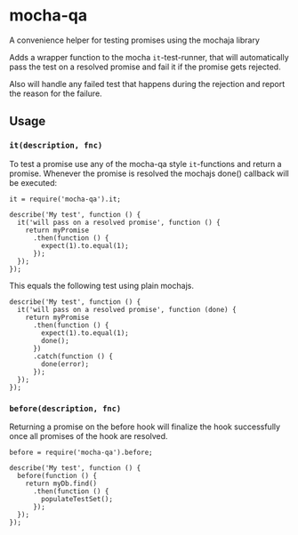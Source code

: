 # mocha-qa
A convenience helper for testing promises using the mochaja library

Adds a wrapper function to the mocha `it`-test-runner, that will automatically pass the test on a resolved promise and fail it if the promise gets rejected.

Also will handle any failed test that happens during the rejection and report the reason for the failure.

## Usage

### `it(description, fnc)`

To test a promise use any of the mocha-qa style `it`-functions and return a promise. Whenever the promise is resolved the mochajs done() callback will be executed:

```
it = require('mocha-qa').it;

describe('My test', function () {
  it('will pass on a resolved promise', function () {
    return myPromise
      .then(function () {
        expect(1).to.equal(1);
      });
  });
});

```

This equals the following test using plain mochajs.

```
describe('My test', function () {
  it('will pass on a resolved promise', function (done) {
    return myPromise
      .then(function () {
        expect(1).to.equal(1);
        done();
      })
      .catch(function () {
        done(error);
      });
  });
});

```

### `before(description, fnc)`

Returning a promise on the before hook will finalize the hook successfully once all promises of the hook are resolved.

```
before = require('mocha-qa').before;

describe('My test', function () {
  before(function () {
    return myDb.find()
      .then(function () {
        populateTestSet();
      });
  });
});

```